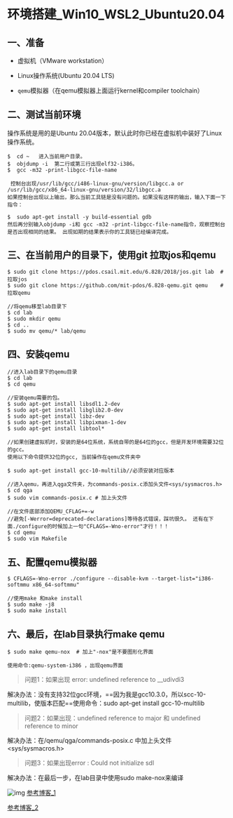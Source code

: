 # 环境搭建_Win10_WSL2_Ubuntu20.04

## 一、准备
- 虚拟机（VMware workstation）

- Linux操作系统(Ubuntu 20.04 LTS)

- `qemu`模拟器（在qemu模拟器上面运行kernel和compiler toolchain）

## 二、测试当前环境

操作系统是用的是Ubuntu 20.04版本，默认此时你已经在虚拟机中装好了Linux操作系统。

```shell
$  cd ~   进入当前用户目录。
$  objdump -i  第二行或第三行出现elf32-i386。
$  gcc -m32 -print-libgcc-file-name

 控制台出现/usr/lib/gcc/i486-linux-gnu/version/libgcc.a or /usr/lib/gcc/x86_64-linux-gnu/version/32/libgcc.a
如果控制台出现以上输出，那么当前工具链是没有问题的。如果没有这样的输出，输入下面一下指令：

$  sudo apt-get install -y build-essential gdb
然后再分别输入objdump -i和 gcc -m32 -print-libgcc-file-name指令，观察控制台是否出现相同的结果。 出现如期的结果表示你的工具链已经编译完成。
```
## 三、在当前用户的目录下，使用git 拉取jos和qemu

```shell
$ sudo git clone https://pdos.csail.mit.edu/6.828/2018/jos.git lab  #拉取jos
$ sudo git clone https://github.com/mit-pdos/6.828-qemu.git qemu    #拉取qemu
```

```shell
//将qemu移至lab目录下
$ cd lab
$ sudo mkdir qemu
$ cd ..
$ sudo mv qemu/* lab/qemu
```

## 四、安装qemu

```shell
//进入lab目录下的qemu目录
$ cd lab
$ cd qemu
```
```shell
//安装qemu需要的包。
$ sudo apt-get install libsdl1.2-dev
$ sudo apt-get install libglib2.0-dev
$ sudo apt-get install libz-dev
$ sudo apt-get install libpixman-1-dev
$ sudo apt-get install libtool*

//如果创建虚拟机时，安装的是64位系统，系统自带的是64位的gcc，但是开发环境需要32位的gcc。
使用以下命令提供32位的gcc, 当前操作在qemu文件夹中

$ sudo apt-get install gcc-10-multilib//必须安装对应版本
```
```shell
//进入qemu，再进入qga文件夹，为commands-posix.c添加头文件<sys/sysmacros.h>
$ cd qga
$ sudo vim commands-posix.c # 加上头文件 
```
```shell
//在文件底部添加QEMU_CFLAG+=-w
//避免[-Werror=deprecated-declarations]等待各式错误，踩坑很久。 还有在下面./configure的时候加上一句"CFLAGS=-Wno-error"才行！！！
$ cd qemu 
$ sudo vim Makefile 
```

## 五、配置qemu模拟器
```shell
$ CFLAGS=-Wno-error ./configure --disable-kvm --target-list="i386-softmmu x86_64-softmmu"

//使用make 和make install
$ sudo make -j8
$ sudo make install
```

## 六、最后，在lab目录执行make qemu 

```shell
$ sudo make qemu-nox  # 加上"-nox"是不要图形化界面

使用命令:qemu-system-i386 ，出现qemu界面
```

> 问题1：如果出现 error: undefined reference to __udivdi3

解决办法：没有支持32位gcc环境，==因为我是gcc10.3.0，所以scc-10-multilib，使版本匹配==使用命令：sudo apt-get install gcc-10-multilib

> 问题2：如果出现：undefined reference to major 和 undefined reference to minor

解决办法：在/qemu/qga/commands-posix.c 中加上头文件 <sys/sysmacros.h>

> 问题3：如果出现error : Could not initialize sdl

解决办法：在最后一步，在lab目录中使用sudo make-nox来编译

![img](https://pic3.zhimg.com/80/v2-d01a6b95e08d9003201b022f5b13f8ce_720w.jpg)
[参考博客_1](https://zhuanlan.zhihu.com/p/489921553)

[参考博客_2](https://www.cnblogs.com/gatsby123/p/9746193.html)


